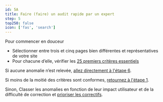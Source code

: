 ```yaml
---
id: 5A
title: Faire (faire) un audit rapide par un expert
step: 5
top250: false
icon: ['fas', 'search']
---
```


Pour commencer en douceur

* Sélectionner entre trois et cinq pages bien différentes et représentatives de votre site
* Pour chacune d’elle, vérifier les [25 premiers critères essentiels](https://design.numerique.gouv.fr/outils/audit-rapide/) 

Si aucune anomalie n’est relevée, <a href="#6">allez directement à l'étape 6</a>.

Si moins de la moitié des critères sont conformes, <a href="#1">retournez à l'étape 1</a>.

Sinon, Classer les anomalies en fonction de leur impact utilisateur et de la difficulté de correction et <a href="#5B">prioriser les correctifs</a>.

